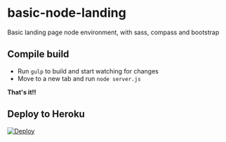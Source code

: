# basic-node-landing
Basic landing page node environment, with sass, compass and bootstrap

## Compile build
* Run `gulp` to build and start watching for changes
* Move to a new tab and run `node server.js`

**That's it!!**

## Deploy to Heroku

[![Deploy](https://www.herokucdn.com/deploy/button.svg)](https://heroku.com/deploy)
